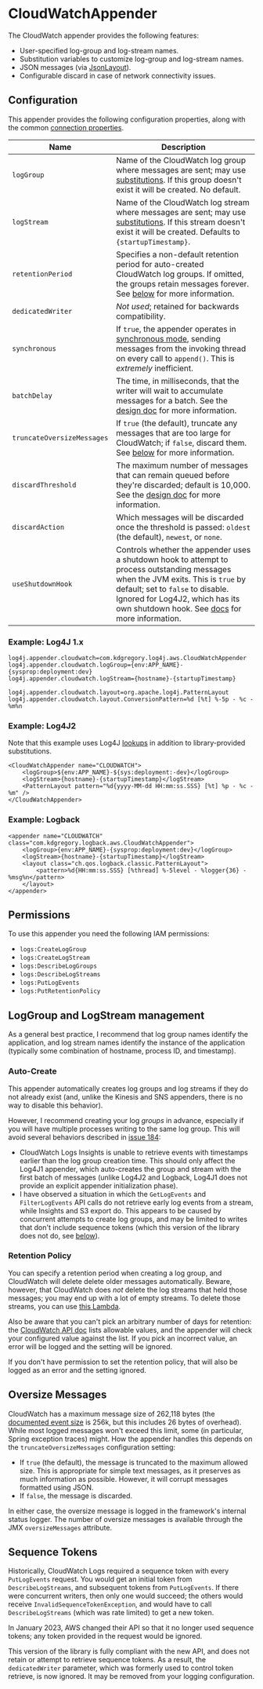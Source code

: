 # CloudWatchAppender

The CloudWatch appender provides the following features:

* User-specified log-group and log-stream names.
* Substitution variables to customize log-group and log-stream names.
* JSON messages (via [JsonLayout](jsonlayout.md)).
* Configurable discard in case of network connectivity issues.


## Configuration

This appender provides the following configuration properties, along with the common [connection properties](client.md#configuration-properties).

Name                        | Description
----------------------------|----------------------------------------------------------------
`logGroup`                  | Name of the CloudWatch log group where messages are sent; may use [substitutions](substitutions.md). If this group doesn't exist it will be created. No default.
`logStream`                 | Name of the CloudWatch log stream where messages are sent; may use [substitutions](substitutions.md). If this stream doesn't exist it will be created. Defaults to `{startupTimestamp}`.
`retentionPeriod`           | Specifies a non-default retention period for auto-created CloudWatch log groups. If omitted, the groups retain messages forever. See [below](#retention-policy) for more information.
`dedicatedWriter`           | _Not used_; retained for backwards compatibility.
`synchronous`               | If `true`, the appender operates in [synchronous mode](design.md#synchronous-mode), sending messages from the invoking thread on every call to `append()`. This is _extremely_ inefficient.
`batchDelay`                | The time, in milliseconds, that the writer will wait to accumulate messages for a batch. See the [design doc](design.md#message-batches) for more information.
`truncateOversizeMessages`  | If `true` (the default), truncate any messages that are too large for CloudWatch; if `false`, discard them. See [below](#oversize-messages) for more information.
`discardThreshold`          | The maximum number of messages that can remain queued before they're discarded; default is 10,000. See the [design doc](design.md#message-discard) for more information.
`discardAction`             | Which messages will be discarded once the threshold is passed: `oldest` (the default), `newest`, or `none`.
`useShutdownHook`           | Controls whether the appender uses a shutdown hook to attempt to process outstanding messages when the JVM exits. This is `true` by default; set to `false` to disable. Ignored for Log4J2, which has its own shutdown hook. See [docs](design.md#shutdown) for more information.


### Example: Log4J 1.x

```
log4j.appender.cloudwatch=com.kdgregory.log4j.aws.CloudWatchAppender
log4j.appender.cloudwatch.logGroup={env:APP_NAME}-{sysprop:deployment:dev}
log4j.appender.cloudwatch.logStream={hostname}-{startupTimestamp}

log4j.appender.cloudwatch.layout=org.apache.log4j.PatternLayout
log4j.appender.cloudwatch.layout.ConversionPattern=%d [%t] %-5p - %c - %m%n
```


### Example: Log4J2

Note that this example uses Log4J [lookups](https://logging.apache.org/log4j/2.x/manual/lookups.html#EnvironmentLookup)
in addition to library-provided substitutions.

```
<CloudWatchAppender name="CLOUDWATCH">
    <logGroup>${env:APP_NAME}-${sys:deployment:-dev}</logGroup>
    <logStream>{hostname}-{startupTimestamp}</logStream>
    <PatternLayout pattern="%d{yyyy-MM-dd HH:mm:ss.SSS} [%t] %p - %c - %m" />
</CloudWatchAppender>
```


### Example: Logback

```
<appender name="CLOUDWATCH" class="com.kdgregory.logback.aws.CloudWatchAppender">
    <logGroup>{env:APP_NAME}-{sysprop:deployment:dev}</logGroup>
    <logStream>{hostname}-{startupTimestamp}</logStream>
    <layout class="ch.qos.logback.classic.PatternLayout">
        <pattern>%d{HH:mm:ss.SSS} [%thread] %-5level - %logger{36} - %msg%n</pattern>
    </layout>
</appender>
```


## Permissions

To use this appender you need the following IAM permissions:

* `logs:CreateLogGroup`
* `logs:CreateLogStream`
* `logs:DescribeLogGroups`
* `logs:DescribeLogStreams`
* `logs:PutLogEvents`
* `logs:PutRetentionPolicy`


## LogGroup and LogStream management

As a general best practice, I recommend that log group names identify the application,
and log stream names identify the instance of the application (typically some combination
of hostname, process ID, and timestamp).

### Auto-Create

This appender automatically creates log groups and log streams if they do not already
exist (and, unlike the Kinesis and SNS appenders, there is no way to disable this
behavior).

However, I recommend creating your log _groups_ in advance, especially if you will have
multiple processes writing to the same log group. This will avoid several behaviors
described in [issue 184](https://github.com/kdgregory/log4j-aws-appenders/issues/184):

* CloudWatch Logs Insights is unable to retrieve events with timestamps earlier than
  the log group creation time. This should only affect the Log4J1 appender, which
  auto-creates the group and stream with the first batch of messages (unlike Log4J2
  and Logback, Log4J1 does not provide an explicit appender initialization phase).
* I have observed a situation in which the `GetLogEvents` and `FilterLogEvents` API
  calls do not retrieve early log events from a stream, while Insights and S3 export
  do. This appears to be caused by concurrent attempts to create log groups, and may
  be limited to writes that don't include sequence tokens (which this version of the
  library does not do, see [below](#sequence-tokens)).

### Retention Policy

You can specify a retention period when creating a log group, and  CloudWatch will delete
delete older messages automatically. Beware, however, that CloudWatch does _not_ delete
the log streams that held those messages; you may end up with a lot of empty streams. To
delete those streams, you can use [this Lambda](https://github.com/kdgregory/aws-misc/tree/master/lambda/cloudwatch-log-cleanup).

Also be aware that you can't pick an arbitrary number of days for retention: the
[CloudWatch API doc](https://docs.aws.amazon.com/AmazonCloudWatchLogs/latest/APIReference/API_PutRetentionPolicy.html)
lists allowable values, and the appender will check your configured value against the
list. If you pick an incorrect value, an error will be logged and the setting will be
ignored.

If you don't have permission to set the retention policy, that will also be logged as
an error and the setting ignored.


## Oversize Messages

CloudWatch has a maximum message size of 262,118 bytes (the 
[documented event size](https://docs.aws.amazon.com/AmazonCloudWatch/latest/logs/cloudwatch_limits_cwl.html)
is 256k, but this includes 26 bytes of overhead). While most logged messages won't exceed
this limit, some (in particular, Spring exception traces) might. How the appender handles
this depends on the `truncateOversizeMessages` configuration setting:

* If `true` (the default), the message is truncated to the maximum allowed size. This is appropriate
  for simple text messages, as it preserves as much information as possible. However, it will corrupt
  messages formatted using JSON.
* If `false`, the message is discarded.

In either case, the oversize message is logged in the framework's internal status logger. The number
of oversize messages is available through the JMX `oversizeMessages` attribute.


## Sequence Tokens

Historically, CloudWatch Logs required a sequence token with every `PutLogEvents`
request. You would get an initial token from `DescribeLogStreams`, and subsequent
tokens from `PutLogEvents`. If there were concurrent writers, then only one would
succeed; the others would receive `InvalidSequenceTokenException`, and would have
to call `DescribeLogStreams` (which was rate limited) to get a new token.

In January 2023, AWS changed their API so that it no longer used sequence tokens;
any token provided in the request would be ignored.

This version of the library is fully compliant with the new API, and does not
retain or attempt to retrieve sequence tokens. As a result, the `dedicatedWriter`
parameter, which was formerly used to control token retrieve, is now ignored. It
may be removed from your logging configuration.
